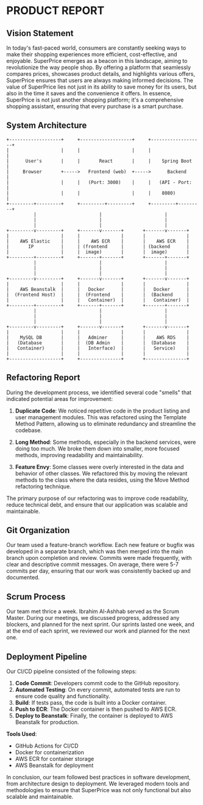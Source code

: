 # PRODUCT REPORT

## Vision Statement

In today's fast-paced world, consumers are constantly seeking ways to make their shopping experiences more efficient, cost-effective, and enjoyable. SuperPrice emerges as a beacon in this landscape, aiming to revolutionize the way people shop. By offering a platform that seamlessly compares prices, showcases product details, and highlights various offers, SuperPrice ensures that users are always making informed decisions. The value of SuperPrice lies not just in its ability to save money for its users, but also in the time it saves and the convenience it offers. In essence, SuperPrice is not just another shopping platform; it's a comprehensive shopping assistant, ensuring that every purchase is a smart purchase.

## System Architecture

```
+-------------------+     +-------------------+     +-------------------+
|                   |     |                   |     |                   |
|      User's       |     |       React       |     |    Spring Boot    |
|     Browser       +----->   Frontend (web)  +----->      Backend      |
|                   |     |   (Port: 3000)    |     |   (API - Port:    |
|                   |     |                   |     |    8080)          |
+---------+---------+     +---------+---------+     +---------+---------+
          |                       |                       |
          |                       |                       |
          |                       |                       |
+---------v---------+     +-------v-------+       +-------v-------+
|                   |     |               |       |               |
|    AWS Elastic    |     |    AWS ECR    |       |    AWS ECR    |
|       IP          |     | (frontend     |       | (backend      |
|                   |     |  image)       |       |  image)       |
+---------+---------+     +-------+-------+       +-------+-------+
          |                       |                       |
          |                       |                       |
          |                       |                       |
+---------v---------+     +-------v-------+       +-------v-------+
|                   |     |               |       |               |
|    AWS Beanstalk  |     |   Docker      |       |   Docker      |
|  (Frontend Host)  |     |  (Frontend    |       |  (Backend     |
|                   |     |   Container)  |       |   Container)  |
+---------+---------+     +-------+-------+       +-------+-------+
          |                       |                       |
          |                       |                       |
          |                       |                       |
+---------v---------+     +-------v-------+       +-------v-------+
|                   |     |               |       |               |
|    MySQL DB       |     |   Adminer     |       |    AWS RDS    |
|   (Database       |     |  (DB Admin    |       |  (Database    |
|   Container)      |     |   Interface)  |       |   Service)    |
|                   |     |               |       |               |
+-------------------+     +---------------+       +---------------+
```

## Refactoring Report

During the development process, we identified several code "smells" that indicated potential areas for improvement:

1. **Duplicate Code**: We noticed repetitive code in the product listing and user management modules. This was refactored using the Template Method Pattern, allowing us to eliminate redundancy and streamline the codebase.

2. **Long Method**: Some methods, especially in the backend services, were doing too much. We broke them down into smaller, more focused methods, improving readability and maintainability.

3. **Feature Envy**: Some classes were overly interested in the data and behavior of other classes. We refactored this by moving the relevant methods to the class where the data resides, using the Move Method refactoring technique.

The primary purpose of our refactoring was to improve code readability, reduce technical debt, and ensure that our application was scalable and maintainable.

## Git Organization

Our team used a feature-branch workflow. Each new feature or bugfix was developed in a separate branch, which was then merged into the main branch upon completion and review. Commits were made frequently, with clear and descriptive commit messages. On average, there were 5-7 commits per day, ensuring that our work was consistently backed up and documented.

## Scrum Process

Our team met thrice a week. Ibrahim Al-Ashhab served as the Scrum Master. During our meetings, we discussed progress, addressed any blockers, and planned for the next sprint. Our sprints lasted one week, and at the end of each sprint, we reviewed our work and planned for the next one.

## Deployment Pipeline

Our CI/CD pipeline consisted of the following steps:

1. **Code Commit**: Developers commit code to the GitHub repository.
2. **Automated Testing**: On every commit, automated tests are run to ensure code quality and functionality.
3. **Build**: If tests pass, the code is built into a Docker container.
4. **Push to ECR**: The Docker container is then pushed to AWS ECR.
5. **Deploy to Beanstalk**: Finally, the container is deployed to AWS Beanstalk for production.

**Tools Used**:
- GitHub Actions for CI/CD
- Docker for containerization
- AWS ECR for container storage
- AWS Beanstalk for deployment

In conclusion, our team followed best practices in software development, from architecture design to deployment. We leveraged modern tools and methodologies to ensure that SuperPrice was not only functional but also scalable and maintainable.
